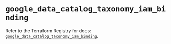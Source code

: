 # `google_data_catalog_taxonomy_iam_binding`

Refer to the Terraform Registry for docs: [`google_data_catalog_taxonomy_iam_binding`](https://registry.terraform.io/providers/hashicorp/google/5.45.2/docs/resources/data_catalog_taxonomy_iam_binding).
